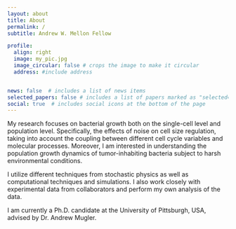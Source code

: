 ```yaml
---
layout: about
title: About
permalink: /
subtitle: Andrew W. Mellon Fellow

profile:
  align: right
  image: my_pic.jpg
  image_circular: false # crops the image to make it circular
  address: #include address


news: false  # includes a list of news items
selected_papers: false # includes a list of papers marked as "selected={true}"
social: true  # includes social icons at the bottom of the page
---
```

My research focuses on bacterial growth both on the single-cell level and population level. Specifically, the effects of noise on cell size regulation, taking into account the coupling between different cell cycle variables and molecular processes. Moreover, I am interested in understanding the population growth dynamics of tumor-inhabiting bacteria subject to harsh environmental conditions.

I utilize different techniques from stochastic physics as well as computational techniques and simulations. I also work closely with experimental data from collaborators and perform my own analysis of the data.

 I am currently a Ph.D. candidate at the University of Pittsburgh, USA, advised by Dr. Andrew Mugler.